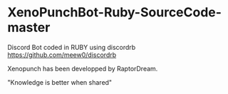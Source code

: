 # XenoPunchBot-Ruby-SourceCode-master

Discord Bot coded in RUBY using discordrb https://github.com/meew0/discordrb

Xenopunch has been developped by RaptorDream.

"Knowledge is better when shared"

